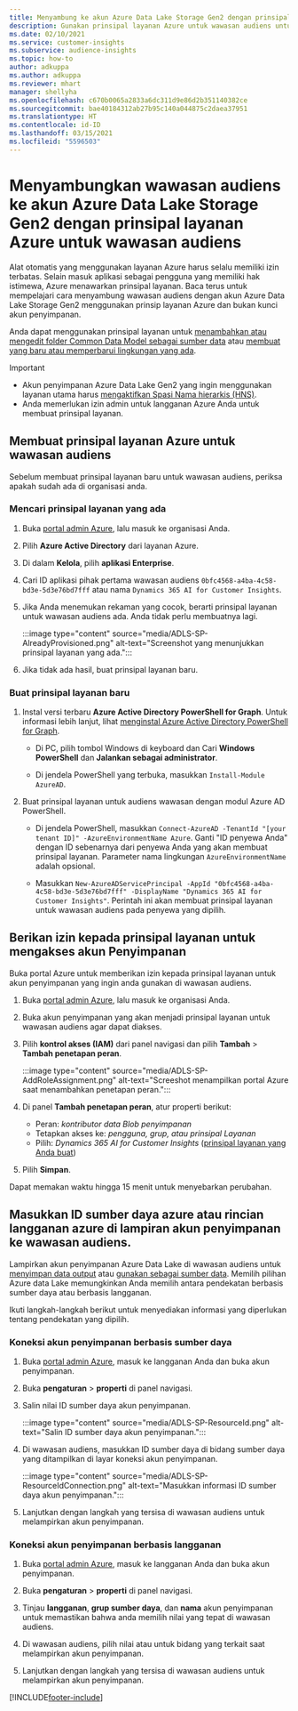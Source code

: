```yaml
---
title: Menyambung ke akun Azure Data Lake Storage Gen2 dengan prinsipal Layanan
description: Gunakan prinsipal layanan Azure untuk wawasan audiens untuk menyambung ke Data Lake Anda sendiri saat melampirkan ke wawasan audiens.
ms.date: 02/10/2021
ms.service: customer-insights
ms.subservice: audience-insights
ms.topic: how-to
author: adkuppa
ms.author: adkuppa
ms.reviewer: mhart
manager: shellyha
ms.openlocfilehash: c670b0065a2833a6dc311d9e86d2b351140382ce
ms.sourcegitcommit: bae40184312ab27b95c140a044875c2daea37951
ms.translationtype: HT
ms.contentlocale: id-ID
ms.lasthandoff: 03/15/2021
ms.locfileid: "5596503"
---
```

# <a name="connect-to-an-azure-data-lake-storage-gen2-account-with-an-azure-service-principal-for-audience-insights"></a>Menyambungkan wawasan audiens ke akun Azure Data Lake Storage Gen2 dengan prinsipal layanan Azure untuk wawasan audiens

Alat otomatis yang menggunakan layanan Azure harus selalu memiliki izin terbatas. Selain masuk aplikasi sebagai pengguna yang memiliki hak istimewa, Azure menawarkan prinsipal layanan. Baca terus untuk mempelajari cara menyambung wawasan audiens dengan akun Azure Data Lake Storage Gen2 menggunakan prinsip layanan Azure dan bukan kunci akun penyimpanan. 

Anda dapat menggunakan prinsipal layanan untuk [menambahkan atau mengedit folder Common Data Model sebagai sumber data](connect-common-data-model.md) atau [membuat yang baru atau memperbarui lingkungan yang ada](manage-environments.md#create-an-environment-in-an-existing-organization).

> [!IMPORTANT]
> - Akun penyimpanan Azure Data Lake Gen2 yang ingin menggunakan layanan utama harus [mengaktifkan Spasi Nama hierarkis (HNS)](/azure/storage/blobs/data-lake-storage-namespace).
> - Anda memerlukan izin admin untuk langganan Azure Anda untuk membuat prinsipal layanan.

## <a name="create-azure-service-principal-for-audience-insights"></a>Membuat prinsipal layanan Azure untuk wawasan audiens

Sebelum membuat prinsipal layanan baru untuk wawasan audiens, periksa apakah sudah ada di organisasi anda.

### <a name="look-for-an-existing-service-principal"></a>Mencari prinsipal layanan yang ada

1. Buka [portal admin Azure](https://portal.azure.com), lalu masuk ke organisasi Anda.

2. Pilih **Azure Active Directory** dari layanan Azure.

3. Di dalam **Kelola**, pilih **aplikasi Enterprise**.

4. Cari ID aplikasi pihak pertama wawasan audiens `0bfc4568-a4ba-4c58-bd3e-5d3e76bd7fff` atau nama `Dynamics 365 AI for Customer Insights`.

5. Jika Anda menemukan rekaman yang cocok, berarti prinsipal layanan untuk wawasan audiens ada. Anda tidak perlu membuatnya lagi.
   
   :::image type="content" source="media/ADLS-SP-AlreadyProvisioned.png" alt-text="Screenshot yang menunjukkan prinsipal layanan yang ada.":::
   
6. Jika tidak ada hasil, buat prinsipal layanan baru.

### <a name="create-a-new-service-principal"></a>Buat prinsipal layanan baru

1. Instal versi terbaru **Azure Active Directory PowerShell for Graph**. Untuk informasi lebih lanjut, lihat [menginstal Azure Active Directory PowerShell for Graph](/powershell/azure/active-directory/install-adv2).
   - Di PC, pilih tombol Windows di keyboard dan Cari **Windows PowerShell** dan **Jalankan sebagai administrator**.
   
   - Di jendela PowerShell yang terbuka, masukkan `Install-Module AzureAD`.

2. Buat prinsipal layanan untuk audiens wawasan dengan modul Azure AD PowerShell.
   - Di jendela PowerShell, masukkan `Connect-AzureAD -TenantId "[your tenant ID]" -AzureEnvironmentName Azure`. Ganti "ID penyewa Anda" dengan ID sebenarnya dari penyewa Anda yang akan membuat prinsipal layanan. Parameter nama lingkungan `AzureEnvironmentName` adalah opsional.
  
   - Masukkan `New-AzureADServicePrincipal -AppId "0bfc4568-a4ba-4c58-bd3e-5d3e76bd7fff" -DisplayName "Dynamics 365 AI for Customer Insights"`. Perintah ini akan membuat prinsipal layanan untuk wawasan audiens pada penyewa yang dipilih.  

## <a name="grant-permissions-to-the-service-principal-to-access-the-storage-account"></a>Berikan izin kepada prinsipal layanan untuk mengakses akun Penyimpanan

Buka portal Azure untuk memberikan izin kepada prinsipal layanan untuk akun penyimpanan yang ingin anda gunakan di wawasan audiens.

1. Buka [portal admin Azure](https://portal.azure.com), lalu masuk ke organisasi Anda.

1. Buka akun penyimpanan yang akan menjadi prinsipal layanan untuk wawasan audiens agar dapat diakses.

1. Pilih **kontrol akses (IAM)** dari panel navigasi dan pilih **Tambah** > **Tambah penetapan peran**.
   
   :::image type="content" source="media/ADLS-SP-AddRoleAssignment.png" alt-text="Screeshot menampilkan portal Azure saat menambahkan penetapan peran.":::
   
1. Di panel **Tambah penetapan peran**, atur properti berikut:
   - Peran: *kontributor data Blob penyimpanan*
   - Tetapkan akses ke: *pengguna, grup, atau prinsipal Layanan*
   - Pilih: *Dynamics 365 AI for Customer Insights* ([prinsipal layanan yang Anda buat](#create-a-new-service-principal))

1.  Pilih **Simpan**.

Dapat memakan waktu hingga 15 menit untuk menyebarkan perubahan.

## <a name="enter-the-azure-resource-id-or-the-azure-subscription-details-in-the-storage-account-attachment-to-audience-insights"></a>Masukkan ID sumber daya azure atau rincian langganan azure di lampiran akun penyimpanan ke wawasan audiens.

Lampirkan akun penyimpanan Azure Data Lake di wawasan audiens untuk [menyimpan data output](manage-environments.md) atau [gunakan sebagai sumber data](connect-common-data-service-lake.md). Memilih pilihan Azure data Lake memungkinkan Anda memilih antara pendekatan berbasis sumber daya atau berbasis langganan.

Ikuti langkah-langkah berikut untuk menyediakan informasi yang diperlukan tentang pendekatan yang dipilih.

### <a name="resource-based-storage-account-connection"></a>Koneksi akun penyimpanan berbasis sumber daya

1. Buka [portal admin Azure](https://portal.azure.com), masuk ke langganan Anda dan buka akun penyimpanan.

1. Buka **pengaturan** > **properti** di panel navigasi.

1. Salin nilai ID sumber daya akun penyimpanan.

   :::image type="content" source="media/ADLS-SP-ResourceId.png" alt-text="Salin ID sumber daya akun penyimpanan.":::

1. Di wawasan audiens, masukkan ID sumber daya di bidang sumber daya yang ditampilkan di layar koneksi akun penyimpanan.

   :::image type="content" source="media/ADLS-SP-ResourceIdConnection.png" alt-text="Masukkan informasi ID sumber daya akun penyimpanan.":::   
   
1. Lanjutkan dengan langkah yang tersisa di wawasan audiens untuk melampirkan akun penyimpanan.

### <a name="subscription-based-storage-account-connection"></a>Koneksi akun penyimpanan berbasis langganan

1. Buka [portal admin Azure](https://portal.azure.com), masuk ke langganan Anda dan buka akun penyimpanan.

1. Buka **pengaturan** > **properti** di panel navigasi.

1. Tinjau **langganan**, **grup sumber daya**, dan **nama** akun penyimpanan untuk memastikan bahwa anda memilih nilai yang tepat di wawasan audiens.

1. Di wawasan audiens, pilih nilai atau untuk bidang yang terkait saat melampirkan akun penyimpanan.
   
1. Lanjutkan dengan langkah yang tersisa di wawasan audiens untuk melampirkan akun penyimpanan.


[!INCLUDE[footer-include](../includes/footer-banner.md)]